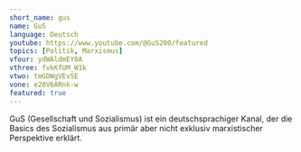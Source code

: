 ```yaml
---
short_name: gus
name: GuS
language: Deutsch
youtube: https://www.youtube.com/@GuS200/featured
topics: [Politik, Marxismus]
vfour: ydWAldmEY8A
vthree: fvkKfUM_W1k
vtwo: tmGDWgVEv5E
vone: e20V6ARnk-w
featured: true
---
```

GuS (Gesellschaft und Sozialismus) ist ein deutschsprachiger Kanal, der die Basics des Sozialismus aus primär aber nicht exklusiv marxistischer Perspektive erklärt.
